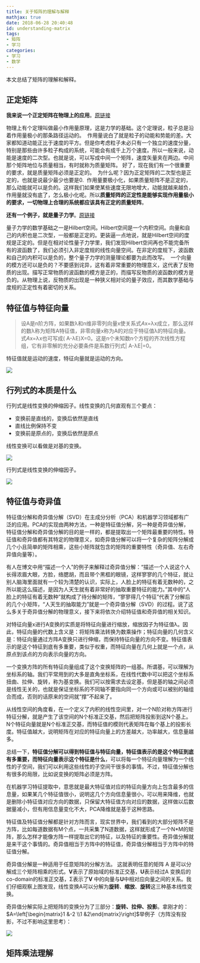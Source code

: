 ```yaml
---
title: 关于矩阵的理解与解释
mathjax: true
date: 2018-06-28 20:40:48
id: understanding-matrix
tags:
- 矩阵
- 学习
categories:
- 学习
- 数学
---
```


本文总结了矩阵的理解和解释。

<!---more--->

## 正定矩阵

**我来说一个正定矩阵在物理上的应用**。[原链接](https://www.douban.com/group/topic/4943161/)

物理上有个定理叫做最小作用量原理，这是力学的基础。这个定理说，粒子总是沿着作用量极小的那条路径运动的。   作用量说白了就是粒子的动能和势能的差。大家都知道动能正比于速度的平方。但是你考虑粒子未必只有一个独立的速度分量，特别是那些由许多粒子构成的系统，可能会有成千上万个速度。所以一般来说，动能是速度的二次型。也就是说，可以写成中间一个矩阵，速度矢量夹在两边。中间那个矩阵地位与质量相当，有时就称为质量矩阵。 好了，现在我们有一个很重要的要求，就是质量矩阵必须是正定的。  为什么呢？因为正定矩阵的二次型也是正定的，也就是说最少最少也要是0.  作用量要极小化，如果质量矩阵不是正定的，那么动能就可以是负的。这样我们如果使某些速度无限地增大，动能就越来越负，作用量就没有底了，怎么极小化呢。所以**质量矩阵的正定性是能够实现作用量极小的要求，一切物理上合理的系统都应该具有正定的质量矩阵**。  

**还有一个例子，就是量子力学**。[原链接](https://www.douban.com/group/topic/4943161/)

量子力学的数学基础之一是Hilbert空间。Hilbert空间是一个内积空间。向量和自己的内积也是二次型，一般都是正定的。更装逼一点地说，就是Hilbert空间的度规是正定的。但是在相对论性量子力学里，我们发现Hilbert空间再也不能完备所有的波函数了，我们必须引入非定度规的线性向量空间。在非定的度规下，波函数和自己的内积可以是负的，整个量子力学的测量理论都要为此而改写。   一个向量的模方还可以是负的？不要感到诧异，这有着非常重要的物理意义，这代表了反物质的出现。描写正常物质的波函数的模方是正的，而描写反物质的波函数的模方是负的。从物理上说，反物质的出现是一种狭义相对论的量子效应，而其数学基础与度规的正定性有着密切的关系。 

## 特征值与特征向量

> 设A是n阶方阵，如果数λ和n维非零列向量x使关系式*A*x=λx成立，那么这样的数λ称为矩阵A特征值，非零向量x称为A的对应于特征值λ的特征向量。式*A*x=λx也可写成( A-λE)X=0。这是n个未知数n个方程的齐次线性方程组，它有非零解的充分必要条件是系数行列式| A-λE|=0。 

特征值就是运动的速度，特征向量就是运动的方向。

![](https://zymin-1255632454.cos.ap-shanghai.myqcloud.com/matrix-understanding\1.png)

 

## 行列式的本质是什么

行列式是线性变换的伸缩因子。线性变换的几何直观有三个要点：

- 变换前是直线的，变换后依然是直线
- 直线比例保持不变
- 变换前是原点的，变换后依然是原点

线性变换可以看做是对基的变换。 

![](https://zymin-1255632454.cos.ap-shanghai.myqcloud.com/matrix-understanding\3.png)

行列式是线性变换的伸缩因子。

![](https://zymin-1255632454.cos.ap-shanghai.myqcloud.com/matrix-understanding\4.png)





## 特征值与奇异值

特征值分解和奇异值分解（SVD）在主成分分析（PCA）和机器学习领域都有广泛的应用。PCA的实现由两种方法，一种是特征值分解，另一种是奇异值分解，特征值分解和奇异值分解的目的是一样的，都是提取出一个矩阵最重要的特性。特征值和奇异值都有其特定的物理意义，如奇异值分解可以将一个复杂的矩阵分解成几个小且简单的矩阵相乘，这些小矩阵就包含的矩阵的重要特性（奇异值、左右奇异值向量等）。

有人在博文中用“描述一个人”的例子来解释过奇异值分解：“描述一个人说这个人长得浓眉大眼，方脸，络腮胡，而且带个黑框的眼镜，这样寥寥的几个特征，就让别人脑海里面就有一个较为清楚的认识，实际上，人脸上的特征有着无数种的，之所以能这么描述，是因为人天生就有着非常好的抽取重要特征的能力。”其中的“人脸上的特征有着无数种”就构成了待分解的矩阵，“寥寥得几个特征”代表了分解后的几个小矩阵，“人天生的抽取能力”就是一个奇异值分解（SVD）的过程。说了这么多关于奇异值分解的物理意义，接下来将依次介绍特征值和奇异值的相关知识。 

对特征向量x进行A变换的实质是将特征向量进行缩放，缩放因子为特征值λ。因此，特征向量的代数上含义是：将矩阵乘法转换为数乘操作；特征向量的几何含义是：特征向量通过方阵A变换只进行伸缩，而保持特征向量的方向不变。特征值表示的是这个特征到底有多重要，类似于权重，而特征向量在几何上就是一个点，从原点到该点的方向表示向量的方向。 

一个变换方阵的所有特征向量组成了这个变换矩阵的一组基。所谓基，可以理解为坐标系的轴。我们平常用到的大多是直角坐标系，在线性代数中可以把这个坐标系扭曲、拉伸、旋转，称为基变换。我们可以按需求去设定基，但是基的轴之间必须是线性无关的，也就是保证坐标系的不同轴不要指向同一个方向或可以被别的轴组合而成，否则的话原来的空间就“撑”不起来了。

从线性空间的角度看，在一个定义了内积的线性空间里，对一个N阶对称方阵进行特征分解，就是产生了该空间的N个标准正交基，然后把矩阵投影到这N个基上。N个特征向量就是N个标准正交基，而特征值的模则代表矩阵在每个基上的投影长度。特征值越大，说明矩阵在对应的特征向量上的方差越大，功率越大，信息量越多。

总结一下，**特征值分解可以得到特征值与特征向量，特征值表示的是这个特征到底有多重要，而特征向量表示这个特征是什么**，可以将每一个特征向量理解为一个线性的子空间，我们可以利用这些线性的子空间干很多的事情。不过，特征值分解也有很多的局限，比如说变换的矩阵必须是方阵。

在机器学习特征提取中，意思就是最大特征值对应的特征向量方向上包含最多的信息量，如果某几个特征值很小，说明这几个方向信息量很小，可以用来降维，也就是删除小特征值对应方向的数据，只保留大特征值方向对应的数据，这样做以后数据量减小，但有用信息量变化不大，PCA降维就是基于这种思路。

特征值及特征值分解都是针对方阵而言，现实世界中，我们看到的大部分矩阵不是方阵，比如每道数据有M个点，一共采集了N道数据，这样就形成了一个N*M的矩阵，那么怎样才能像方阵一样提取出它的特征，以及特征的重要性。奇异值分解就是来干这个事情的。奇异值相当于方阵中的特征值，奇异值分解相当于方阵中的特征值分解。 

奇异值分解是一种适用于任意矩阵的分解方法。 这就表明任意的矩阵 A 是可以分解成三个矩阵相乘的形式。**V**表示了原始域的标准正交基，**U**表示经过A 变换后的co-domain的标准正交基，Σ表示了**V** 中的向量与**U**中相对应向量之间的关系。我们仔细观察上图发现，线性变换A可以分解为**旋转**、**缩放**、**旋转**这三种基本线性变换。

奇异值分解实际上把矩阵的变换分为了三部分：**旋转、拉伸、投影**。拿刚才的：$A=\left[\begin{matrix}1 &-2 \\1 &2\end{matrix}\right]$举例子（方阵没有投影，不过不影响这里思考）：

![](https://zymin-1255632454.cos.ap-shanghai.myqcloud.com/matrix-understanding\2.png)

## 矩阵乘法理解



 

 

 

 